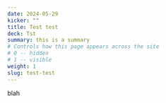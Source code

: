```yaml
---
date: 2024-05-29
kicker: ""
title: Test test
deck: Tst
summary: this is a summary
# Controls how this page appears across the site
# 0 -- hidden
# 1 -- visible
weight: 1
slug: test-test
---
```

blah
